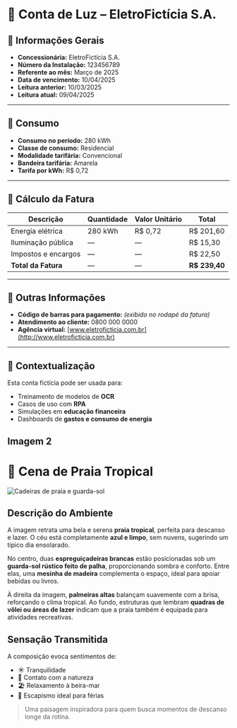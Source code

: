 # 📄 Conta de Luz – EletroFictícia S.A.

## 📌 Informações Gerais
- **Concessionária:** EletroFictícia S.A.
- **Número da Instalação:** 123456789  
- **Referente ao mês:** Março de 2025  
- **Data de vencimento:** 10/04/2025  
- **Leitura anterior:** 10/03/2025  
- **Leitura atual:** 09/04/2025  

---

## 🔋 Consumo
- **Consumo no período:** 280 kWh  
- **Classe de consumo:** Residencial  
- **Modalidade tarifária:** Convencional  
- **Bandeira tarifária:** Amarela  
- **Tarifa por kWh:** R$ 0,72  

---

## 💸 Cálculo da Fatura

| Descrição           | Quantidade | Valor Unitário | Total      |
|--------------------|------------|----------------|------------|
| Energia elétrica   | 280 kWh    | R$ 0,72        | R$ 201,60  |
| Iluminação pública | —          | —              | R$ 15,30   |
| Impostos e encargos| —          | —              | R$ 22,50   |
| **Total da Fatura**| —          | —              | **R$ 239,40** |

---

## 📱 Outras Informações
- **Código de barras para pagamento:** _(exibido no rodapé da fatura)_  
- **Atendimento ao cliente:** 0800 000 0000  
- **Agência virtual:** [www.eletroficticia.com.br](http://www.eletroficticia.com.br)  

---

## 🧠 Contextualização
Esta conta fictícia pode ser usada para:

- Treinamento de modelos de **OCR**
- Casos de uso com **RPA**
- Simulações em **educação financeira**
- Dashboards de **gastos e consumo de energia**



## Imagem 2

# 🌴 Cena de Praia Tropical

![Cadeiras de praia e guarda-sol](https://www.google.com.br/url?sa=i&url=https%3A%2F%2Fbr.freepik.com%2Ffotos-premium%2Fcadeiras-de-praia-e-guarda-sol-na-areia-de-um-parque-de-praia-tropical_16190590.htm&psig=AOvVaw0lJvuUir2toFm6RjW99PIn&ust=1744245994103000&source=images&cd=vfe&opi=89978449&ved=0CBQQjRxqFwoTCPCfwencyYwDFQAAAAAdAAAAABAE)

## Descrição do Ambiente

A imagem retrata uma bela e serena **praia tropical**, perfeita para descanso e lazer. O céu está completamente **azul e limpo**, sem nuvens, sugerindo um típico dia ensolarado.

No centro, duas **espreguiçadeiras brancas** estão posicionadas sob um **guarda-sol rústico feito de palha**, proporcionando sombra e conforto. Entre elas, uma **mesinha de madeira** complementa o espaço, ideal para apoiar bebidas ou livros.

À direita da imagem, **palmeiras altas** balançam suavemente com a brisa, reforçando o clima tropical. Ao fundo, estruturas que lembram **quadras de vôlei ou áreas de lazer** indicam que a praia também é equipada para atividades recreativas.

## Sensação Transmitida

A composição evoca sentimentos de:
- ☀️ Tranquilidade
- 🌊 Contato com a natureza
- 🏖️ Relaxamento à beira-mar
- 🌴 Escapismo ideal para férias

> Uma paisagem inspiradora para quem busca momentos de descanso longe da rotina.
